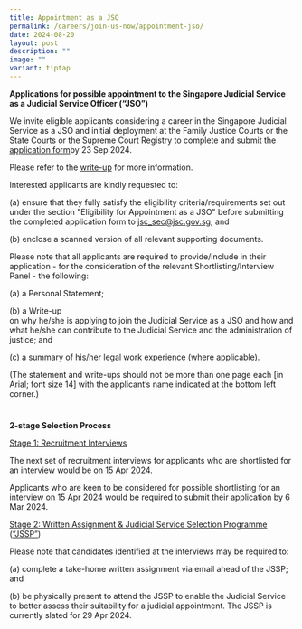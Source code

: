 ```yaml
---
title: Appointment as a JSO
permalink: /careers/join-us-now/appointment-jso/
date: 2024-08-20
layout: post
description: ""
image: ""
variant: tiptap
---
```

<p><strong>Applications for possible appointment to the Singapore Judicial Service as a Judicial Service Officer (“JSO”)</strong>
</p>
<p>We invite eligible applicants considering a career in the Singapore Judicial
Service as a JSO and initial deployment at the Family Justice Courts or
the State Courts or the Supreme Court Registry to complete and submit the
<a href="https://go.gov.sg/judicalserviceofficerapplicationform" rel="noopener noreferrer nofollow" target="_blank">application form</a>by 23 Sep 2024.</p>
<p>Please refer to the <a href="https://go.gov.sg/targetedrecruitment" rel="noopener noreferrer nofollow" target="_blank">write-up</a> for more information.</p>
<p>Interested applicants are kindly requested to:</p>
<p>(a) ensure that they fully satisfy the eligibility criteria/requirements
set out under the section "Eligibility for Appointment as a JSO" before
submitting the completed application form to <a href="mailto:jsc_sec@jsc.gov.sg" rel="noopener noreferrer nofollow" target="_blank">jsc_sec@jsc.gov.sg</a>; and</p>
<p>(b) enclose a scanned version of all relevant supporting documents.</p>
<p>Please note that all applicants are required to provide/include in their
application - for the consideration of the relevant Shortlisting/Interview
Panel - the following:</p>
<p>(a) a Personal Statement;</p>
<p>(b) a Write-up
<br>on why he/she is applying to join the Judicial Service as a JSO and how
and what he/she can contribute to the Judicial Service and the administration
of justice; and</p>
<p>(c) a summary of his/her legal work experience (where applicable).</p>
<p>(The statement and write-ups should not be more than one page each [in
Arial; font size 14] with the applicant’s name indicated at the bottom
left corner.)</p>
<h1></h1>
<p><strong>2-stage Selection Process</strong>
</p>
<p><u>Stage 1: Recruitment Interviews</u>
</p>
<p>The next set of recruitment interviews for applicants who are shortlisted
for an interview would be on 15 Apr 2024.</p>
<p>Applicants who are keen to be considered for possible shortlisting for
an interview on 15 Apr 2024 would be required to submit their application
by 6 Mar 2024.</p>
<p><u>Stage 2: Written Assignment &amp; Judicial Service Selection Programme </u>(<u>“JSSP”</u>)</p>
<p>Please note that candidates identified at the interviews may be required
to:</p>
<p>(a) complete a take-home written assignment via email ahead of the JSSP;
and</p>
<p>(b) be physically present to attend the JSSP to enable the Judicial Service
to better assess their suitability for a judicial appointment. The JSSP
is currently slated for 29 Apr 2024.</p>